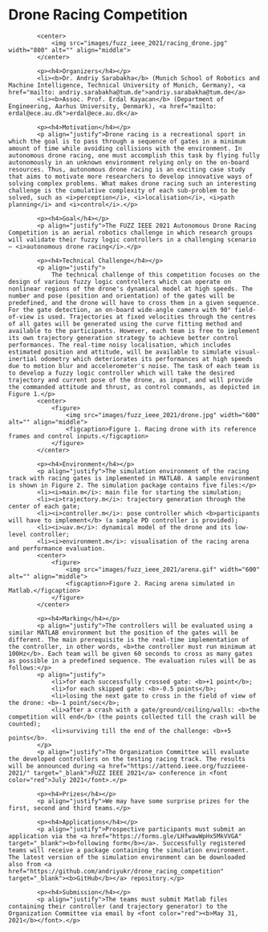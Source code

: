 # Drone Racing Competition

			<center>
                <img src="images/fuzz_ieee_2021/racing_drone.jpg" width="800" alt="" align="middle">
            </center>
			
			<p><h4>Organizers</h4></p>
			<li><b>Dr. Andriy Sarabakha</b> (Munich School of Robotics and Machine Intelligence, Technical University of Munich, Germany), <a href="mailto: andriy.sarabakha@tum.de">andriy.sarabakha@tum.de</a>
            <li><b>Assoc. Prof. Erdal Kayacan</b> (Department of Engineering, Aarhus University, Denmark), <a href="mailto: erdal@ece.au.dk">erdal@ece.au.dk</a>
			
			<p><h4>Motivation</h4></p>
			<p align="justify">Drone racing is a recreational sport in which the goal is to pass through a sequence of gates in a minimum amount of time while avoiding collisions with the environment. In autonomous drone racing, one must accomplish this task by flying fully autonomously in an unknown environment relying only on the on-board resources. Thus, autonomous drone racing is an exciting case study that aims to motivate more researchers to develop innovative ways of solving complex problems. What makes drone racing such an interesting challenge is the cumulative complexity of each sub-problem to be solved, such as <i>perception</i>, <i>localisation</i>, <i>path planning</i> and <i>control</i>.</p>
			
			<p><h4>Goal</h4></p>
			<p align="justify">The FUZZ IEEE 2021 Autonomous Drone Racing Competition is an aerial robotics challenge in which research groups will validate their fuzzy logic controllers in a challenging scenario – <i>autonomous drone racing</i>.</p>
			
			<p><h4>Technical Challenge</h4></p>
			<p align="justify">
			    The technical challenge of this competition focuses on the design of various fuzzy logic controllers which can operate on nonlinear regions of the drone's dynamical model at high speeds. The number and pose (position and orientation) of the gates will be predefined, and the drone will have to cross them in a given sequence. For the gate detection, an on-board wide-angle camera with 90° field-of-view is used. Trajectories at fixed velocities through the centres of all gates will be generated using the curve fitting method and available to the participants. However, each team is free to implement its own trajectory generation strategy to achieve better control performances. The real-time noisy localisation, which includes estimated position and attitude, will be available to simulate visual-inertial odometry which deteriorates its performances at high speeds due to motion blur and accelerometer's noise. The task of each team is to develop a fuzzy logic controller which will take the desired trajectory and current pose of the drone, as input, and will provide the commanded attitude and thrust, as control commands, as depicted in Figure 1.</p>
			<center>
    		    <figure>
                    <img src="images/fuzz_ieee_2021/drone.jpg" width="600" alt="" align="middle">
                    <figcaption>Figure 1. Racing drone with its reference frames and control inputs.</figcaption>
                </figure>
            </center>
			
			<p><h4>Environment</h4></p>
			<p align="justify">The simulation environment of the racing track with racing gates is implemented in MATLAB. A sample environment is shown in Figure 2. The simulation package contains five files:</p>
			<li><i>main.m</i>: main file for starting the simulation;
			<li><i>trajectory.m</i>: trajectory generation through the center of each gate;    
			<li><i>controller.m</i>: pose controller which <b>participants will have to implement</b> (a sample PD controller is provided);
			<li><i>uav.m</i>: dynamical model of the drone and its low-level controller;
			<li><i>environment.m</i>: visualisation of the racing arena and performance evaluation.
            <center>
    		    <figure>
                    <img src="images/fuzz_ieee_2021/arena.gif" width="600" alt="" align="middle">
                    <figcaption>Figure 2. Racing arena simulated in Matlab.</figcaption>
                </figure>
            </center>
			
			<p><h4>Marking</h4></p>
			<p align="justify">The controllers will be evaluated using a similar MATLAB environment but the position of the gates will be different. The main prerequisite is the real-time implementation of the controller, in other words, <b>the controller must run minimum at 100Hz</b>. Each team will be given 60 seconds to cross as many gates as possible in a predefined sequence. The evaluation rules will be as follows:</p>
            <p align="justify">
                <li>for each successfully crossed gate: <b>+1 point</b>;
                <li>for each skipped gate: <b>-0.5 points</b>;
                <li>losing the next gate to cross in the field of view of the drone: <b>-1 point/sec</b>;
                <li>after a crash with a gate/ground/ceiling/walls: <b>the competition will end</b> (the points collected till the crash will be counted);
                <li>surviving till the end of the challenge: <b>+5 points</b>.
            </p>
            <p align="justify">The Organization Committee will evaluate the developed controllers on the testing racing track. The results will be announced during <a href="https://attend.ieee.org/fuzzieee-2021/" target="_blank">FUZZ IEEE 2021</a> conference in <font color="red">July 2021</font>.</p>
            
            <p><h4>Prizes</h4></p>
            <p align="justify">We may have some surprise prizes for the first, second and third teams.</p>
            
			<p><h4>Applications</h4></p>
			<p align="justify">Prospective participants must submit an application via the <a href="https://forms.gle/LHfwawWpHx5MkVVGA" target="_blank"><b>following form</b></a>. Successfully registered teams will receive a package containing the simulation environment. The latest version of the simulation environment can be downloaded also from <a href="https://github.com/andriyukr/drone_racing_competition" target="_blank"><b>GitHub</b></a> repository.</p>
			
			<p><h4>Submission</h4></p>
			<p align="justify">The teams must submit Matlab files containing their controller (and trajectory generator) to the Organization Committee via email by <font color="red"><b>May 31, 2021</b></font>.</p>
